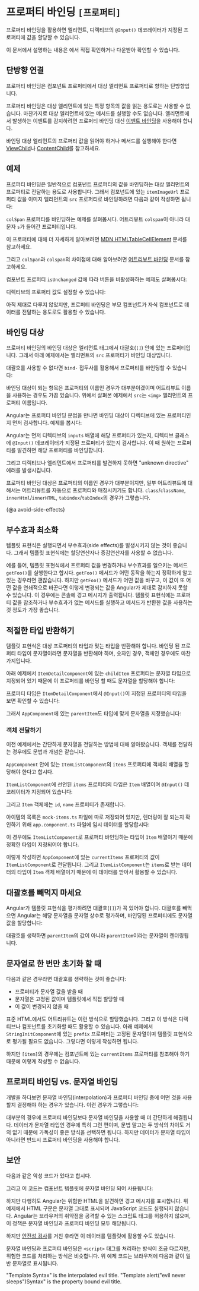 
<!--
# Property binding `[property]`
-->
# 프로퍼티 바인딩 `[프로퍼티]`

<!--
Use property binding to _set_ properties of target elements or
directive `@Input()` decorators.

<div class="alert is-helpful">

See the <live-example></live-example> for a working example containing the code snippets in this guide.

</div>
-->
프로퍼티 바인딩을 활용하면 엘리먼트, 디렉티브의 `@Input()` 데코레이터가 지정된 프로퍼티에 값을 할당할 수 있습니다.

<div class="alert is-helpful">

이 문서에서 설명하는 내용은 <live-example></live-example>에서 직접 확인하거나 다운받아 확인할 수 있습니다.

</div>


<!--
## One-way in
-->
## 단방향 연결

<!--
Property binding flows a value in one direction,
from a component's property into a target element property.

You can't use property
binding to read or pull values out of target elements. Similarly, you cannot use
property binding to call a method on the target element.
If the element raises events, you can listen to them with an [event binding](guide/event-binding).

If you must read a target element property or call one of its methods,
see the API reference for [ViewChild](api/core/ViewChild) and
[ContentChild](api/core/ContentChild).
-->
프로퍼티 바인딩은 컴포넌트 프로퍼티에서 대상 엘리먼트 프로퍼티로 향하는 단방향입니다.

프로퍼티 바인딩은 대상 엘리먼트에 있는 특정 항목의 값을 읽는 용도로는 사용할 수 없습니다.
마찬가지로 대상 엘리먼트에 있는 메서드를 실행할 수도 없습니다.
엘리먼트에서 발생하는 이벤트를 감지하려면 프로퍼티 바인딩 대신 [이벤트 바인딩](guide/event-binding)을 사용해야 합니다.

바인딩 대상 엘리먼트의 프로퍼티 값을 읽어야 하거나 메서드를 실행해야 한다면 [ViewChild](api/core/ViewChild)나 [ContentChild](api/core/ContentChild)를 참고하세요.


<!--
## Examples
-->
## 예제

<!--
The most common property binding sets an element property to a component
property value. An example is
binding the `src` property of an image element to a component's `itemImageUrl` property:

<code-example path="property-binding/src/app/app.component.html" region="property-binding" header="src/app/app.component.html"></code-example>

Here's an example of binding to the `colSpan` property. Notice that it's not `colspan`,
which is the attribute, spelled with a lowercase `s`.

<code-example path="property-binding/src/app/app.component.html" region="colSpan" header="src/app/app.component.html"></code-example>

For more details, see the [MDN HTMLTableCellElement](https://developer.mozilla.org/en-US/docs/Web/API/HTMLTableCellElement) documentation.

For more information about `colSpan` and `colspan`, see the [Attribute binding](guide/attribute-binding#colspan) guide.

Another example is disabling a button when the component says that it `isUnchanged`:

<code-example path="property-binding/src/app/app.component.html" region="disabled-button" header="src/app/app.component.html"></code-example>

Another is setting a property of a directive:

<code-example path="property-binding/src/app/app.component.html" region="class-binding" header="src/app/app.component.html"></code-example>

Yet another is setting the model property of a custom component&mdash;a great way
for parent and child components to communicate:

<code-example path="property-binding/src/app/app.component.html" region="model-property-binding" header="src/app/app.component.html"></code-example>
-->
프로퍼티 바인딩은 일반적으로 컴포넌트 프로퍼티의 값을 바인딩하는 대상 엘리먼트의 프로퍼티로 전달하는 용도로 사용합니다.
그래서 컴포넌트에 있는 `itemImageUrl` 프로퍼티 값을 이미지 엘리먼트의 `src` 프로퍼티로 바인딩하려면 다음과 같이 작성하면 됩니다:

<code-example path="property-binding/src/app/app.component.html" region="property-binding" header="src/app/app.component.html"></code-example>

`colSpan` 프로퍼티를 바인딩하는 예제를 살펴봅시다.
어트리뷰트 `colspan`이 아니라 대문자 `s`가 들어간 프로퍼티입니다.

<code-example path="property-binding/src/app/app.component.html" region="colSpan" header="src/app/app.component.html"></code-example>

이 프로퍼티에 대해 더 자세하게 알아보려면 [MDN HTMLTableCellElement](https://developer.mozilla.org/en-US/docs/Web/API/HTMLTableCellElement) 문서를 참고하세요.

그리고 `colSpan`과 `colspan`의 차이점에 대해 알아보려면 [어트리뷰트 바인딩](guide/attribute-binding#colspan)  문서를 참고하세요.

컴포넌트 프로퍼티 `isUnchanged` 값에 따라 버튼을 비활성화하는 예제도 살펴봅시다:

<code-example path="property-binding/src/app/app.component.html" region="disabled-button" header="src/app/app.component.html"></code-example>

디렉티브의 프로퍼티 값도 설정할 수 있습니다:

<code-example path="property-binding/src/app/app.component.html" region="class-binding" header="src/app/app.component.html"></code-example>

아직 제대로 다루지 않았지만, 프로퍼티 바인딩은 부모 컴포넌트가 자식 컴포넌트로 데이터를 전달하는 용도로도 활용할 수 있습니다.

<code-example path="property-binding/src/app/app.component.html" region="model-property-binding" header="src/app/app.component.html"></code-example>


<!--
## Binding targets
-->
## 바인딩 대상

<!--
An element property between enclosing square brackets identifies the target property.
The target property in the following code is the image element's `src` property.

<code-example path="property-binding/src/app/app.component.html" region="property-binding" header="src/app/app.component.html"></code-example>

There's also the `bind-` prefix alternative:

<code-example path="property-binding/src/app/app.component.html" region="bind-prefix" header="src/app/app.component.html"></code-example>


In most cases, the target name is the name of a property, even
when it appears to be the name of an attribute.
So in this case, `src` is the name of the `<img>` element property.

Element properties may be the more common targets,
but Angular looks first to see if the name is a property of a known directive,
as it is in the following example:

<code-example path="property-binding/src/app/app.component.html" region="class-binding" header="src/app/app.component.html"></code-example>

Technically, Angular is matching the name to a directive `@Input()`,
one of the property names listed in the directive's `inputs` array
or a property decorated with `@Input()`.
Such inputs map to the directive's own properties.

If the name fails to match a property of a known directive or element, Angular reports an “unknown directive” error.

<div class="alert is-helpful">

Though the target name is usually the name of a property,
there is an automatic attribute-to-property mapping in Angular for
several common attributes. These include `class`/`className`, `innerHtml`/`innerHTML`, and
`tabindex`/`tabIndex`.

</div>
-->
프로퍼티 바인딩의 바인딩 대상은 엘리먼트 태그에서 대괄호(`[]`) 안에 있는 프로퍼티입니다.
그래서 아래 예제에서는 엘리먼트의 `src` 프로퍼티가 바인딩 대상입니다.

<code-example path="property-binding/src/app/app.component.html" region="property-binding" header="src/app/app.component.html"></code-example>

대괄호를 사용할 수 없다면 `bind-` 접두사를 활용해서 프로퍼티를 바인딩할 수 있습니다:

<code-example path="property-binding/src/app/app.component.html" region="bind-prefix" header="src/app/app.component.html"></code-example>

바인딩 대상이 되는 항목은 프로퍼티의 이름인 경우가 대부분이겠이며 어트리뷰트 이름을 사용하는 경우도 가끔 있습니다.
위에서 살펴본 예제에서 `src`는 `<img>` 엘리먼트의 프로퍼티 이름입니다.

Angular는 프로퍼티 바인딩 문법을 만나면 바인딩 대상이 디렉티브에 있는 프로퍼티인지 먼저 검사합니다.
예제를 봅시다:

<code-example path="property-binding/src/app/app.component.html" region="class-binding" header="src/app/app.component.html"></code-example>

Angular는 먼저 디렉티브의 `inputs` 배열에 해당 프로퍼티가 있는지, 디렉티브 클래스에 `@Input()` 데코레이터가 지정된 프로퍼티가 있는지 검사합니다.
이 때 원하는 프로퍼티를 발견하면 해당 프로퍼티를 바인딩합니다.

그리고 디렉티브나 엘리먼트에서 프로퍼티를 발견하지 못하면 "unknown directive" 에러를 발생시킵니다.

<div class="alert is-helpful">

프로퍼티 바인딩 대상은 프로퍼티의 이름인 경우가 대부분이지만, 일부 어트리뷰트에 대해서는 어트리뷰트를 자동으로 프로퍼티와 매칭시키기도 합니다.
`class`/`className`, `innerHtml`/`innerHTML`, `tabindex`/`tabIndex`의 경우가 그렇습니다.

</div>


{@a avoid-side-effects}
<!--
## Avoid side effects
-->
## 부수효과 최소화

<!--
Evaluation of a template expression should have no visible side effects.
The expression language itself, or the way you write template expressions,
helps to a certain extent;
you can't assign a value to anything in a property binding expression
nor use the increment and decrement operators.

For example, you could have an expression that invoked a property or method that had
side effects. The expression could call something like `getFoo()` where only you
know what `getFoo()` does. If `getFoo()` changes something
and you happen to be binding to that something,
Angular may or may not display the changed value. Angular may detect the
change and throw a warning error.
As a best practice, stick to properties and to methods that return
values and avoid side effects.
-->
템플릿 표현식은 실행되면서 부수효과(side effects)를 발생시키지 않는 것이 좋습니다.
그래서 템플릿 표현식에는 할당연산자나 증감연산자를 사용할 수 없습니다.

예를 들어, 템플릿 표현식에서 프로퍼티 값을 변경하거나 부수효과를 일으키는 메서드 `getFoo()`를 실행한다고 합시다.
`getFoo()` 메서드가 어떤 동작을 하는지 정확하게 알고 있는 경우라면 괜찮습니다.
하지만 `getFoo()` 메서드가 어떤 값을 바꾸고, 이 값이 또 어떤 값을 연쇄적으로 바꾼다면 이렇게 변경되는 값을 Angular가 제대로 감지하지 못할 수 있습니다.
이 경우에는 콘솔에 경고 메시지가 출력됩니다.
템플릿 표현식에는 프로퍼티 값을 참조하거나 부수효과가 없는 메서드를 실행하고 메서드가 반환한 값을 사용하는 것 정도가 가장 좋습니다.


<!--
## Return the proper type
-->
## 적절한 타입 반환하기

<!--
The template expression should evaluate to the type of value
that the target property expects.
Return a string if the target property expects a string, a number if it
expects a number, an object if it expects an object, and so on.

In the following example, the `childItem` property of the `ItemDetailComponent` expects a string, which is exactly what you're sending in the property binding:

<code-example path="property-binding/src/app/app.component.html" region="model-property-binding" header="src/app/app.component.html"></code-example>

You can confirm this by looking in the `ItemDetailComponent` where the `@Input` type is set to a string:
<code-example path="property-binding/src/app/item-detail/item-detail.component.ts" region="input-type" header="src/app/item-detail/item-detail.component.ts (setting the @Input() type)"></code-example>

As you can see here, the `parentItem` in `AppComponent` is a string, which the `ItemDetailComponent` expects:
<code-example path="property-binding/src/app/app.component.ts" region="parent-data-type" header="src/app/app.component.ts"></code-example>
-->
템플릿 표현식은 대상 프로퍼티의 타입과 맞는 타입을 반환해야 합니다.
바인딩 된 프로퍼티 타입이 문자열이라면 문자열을 반환해야 하며, 숫자인 경우, 객체인 경우에도 마찬가지입니다.

아래 예제에서 `ItemDetailComponent`에 있는 `childItem` 프로퍼티는 문자열 타입으로 지정되어 있기 때문에 이 프로퍼티를 바인딩 할 때도 문자열을 할당해야 합니다:

<code-example path="property-binding/src/app/app.component.html" region="model-property-binding" header="src/app/app.component.html"></code-example>

프로퍼티 타입은 `ItemDetailComponent`에서 `@Input()`이 지정된 프로퍼티의 타입을 보면 확인할 수 있습니다:

<code-example path="property-binding/src/app/item-detail/item-detail.component.ts" region="input-type" header="src/app/item-detail/item-detail.component.ts (@Input() 프로퍼티의 타입)"></code-example>

그래서 `AppComponent`에 있는 `parentItem`도 타입에 맞게 문자열을 지정했습니다:

<code-example path="property-binding/src/app/app.component.ts" region="parent-data-type" header="src/app/app.component.ts"></code-example>


<!--
### Passing in an object
-->
### 객체 전달하기

<!--
The previous simple example showed passing in a string. To pass in an object,
the syntax and thinking are the same.

In this scenario, `ItemListComponent` is nested within `AppComponent` and the `items` property expects an array of objects.

<code-example path="property-binding/src/app/app.component.html" region="pass-object" header="src/app/app.component.html"></code-example>

The `items` property is declared in the `ItemListComponent` with a type of `Item` and decorated with `@Input()`:

<code-example path="property-binding/src/app/item-list/item-list.component.ts" region="item-input" header="src/app/item-list.component.ts"></code-example>

In this sample app, an `Item` is an object that has two properties; an `id` and a `name`.

<code-example path="property-binding/src/app/item.ts" region="item-class" header="src/app/item.ts"></code-example>

While a list of items exists in another file, `mock-items.ts`, you can
specify a different item in `app.component.ts` so that the new item will render:

<code-example path="property-binding/src/app/app.component.ts" region="pass-object" header="src/app.component.ts"></code-example>

You just have to make sure, in this case, that you're supplying an array of objects because that's the type of `Item` and is what the nested component, `ItemListComponent`, expects.

In this example, `AppComponent` specifies a different `item` object
(`currentItems`) and passes it to the nested `ItemListComponent`. `ItemListComponent` was able to use `currentItems` because it matches what an `Item` object is according to `item.ts`. The `item.ts` file is where
`ItemListComponent` gets its definition of an `item`.
-->
이전 예제에서는 간단하게 문자열을 전달하는 방법에 대해 알아봤습니다.
객체를 전달하는 경우에도 문법과 개념은 같습니다.

`AppComponent` 안에 있는 `ItemListComponent`의 `items` 프로퍼티에 객체의 배열을 할당해야 한다고 합시다.

<code-example path="property-binding/src/app/app.component.html" region="pass-object" header="src/app/app.component.html"></code-example>

`ItemListComponent`에 선언된 `items` 프로퍼티의 타입은 `Item` 배열이며 `@Input()` 데코레이터가 지정되어 있습니다:

<code-example path="property-binding/src/app/item-list/item-list.component.ts" region="item-input" header="src/app/item-list.component.ts"></code-example>

그리고 `Item` 객체에는 `id`, `name` 프로퍼티가 존재합니다.

<code-example path="property-binding/src/app/item.ts" region="item-class" header="src/app/item.ts"></code-example>

아이템의 목록은 `mock-items.ts` 파일에 따로 저장되어 있지만, 렌더링이 잘 되는지 확인하기 위해 `app.component.ts` 파일에 임시 데이터를 할당합시다:

<code-example path="property-binding/src/app/app.component.ts" region="pass-object" header="src/app.component.ts"></code-example>

이 경우에도 `ItemListComponent`로 프로퍼티 바인딩하는 타입이 `Item` 배열이기 때문에 정확한 타입이 지정되어야 합니다.

이렇게 작성하면 `AppComponent`에 있는 `currentItems` 프로퍼티의 값이 `ItemListComponent`로 전달됩니다.
그리고 `ItemListComponent`는 `items`로 받는 데이터의 타입이 `Item` 객체 배열이기 때문에 이 데이터를 받아서 활용할 수 있습니다.


<!--
## Remember the brackets
-->
## 대괄호를 빼먹지 마세요

<!--
The brackets, `[]`, tell Angular to evaluate the template expression.
If you omit the brackets, Angular treats the string as a constant
and *initializes the target property* with that string:

<code-example path="property-binding/src/app/app.component.html" region="no-evaluation" header="src/app.component.html"></code-example>


Omitting the brackets will render the string
`parentItem`, not the value of `parentItem`.
-->
Angular가 템플릿 표현식을 평가하려면 대괄호(`[]`)가 꼭 있어야 합니다.
대괄호를 빼먹으면 Angular는 해당 문자열을 문자열 상수로 평가하며, 바인딩된 프로퍼티에도 문자열 값을 할당합니다:

<code-example path="property-binding/src/app/app.component.html" region="no-evaluation" header="src/app.component.html"></code-example>

대괄호를 생략하면 `parentItem`의 값이 아니라 `parentItem`이라는 문자열이 렌더링됩니다.


<!--
## One-time string initialization
-->
## 문자열로 한 번만 초기화 할 때

<!--
You *should* omit the brackets when all of the following are true:

* The target property accepts a string value.
* The string is a fixed value that you can put directly into the template.
* This initial value never changes.

You routinely initialize attributes this way in standard HTML, and it works
just as well for directive and component property initialization.
The following example initializes the `prefix` property of the `StringInitComponent` to a fixed string,
not a template expression. Angular sets it and forgets about it.

<code-example path="property-binding/src/app/app.component.html" region="string-init" header="src/app/app.component.html"></code-example>

The `[item]` binding, on the other hand, remains a live binding to the component's `currentItems` property.
-->
다음과 같은 경우라면 대괄호를 생략하는 것이 좋습니다:

* 프로퍼티가 문자열 값을 받을 때
* 문자열은 고정된 값이며 템플릿에서 직접 할당할 때
* 이 값이 변경되지 않을 때

표준 HTML에서도 어트리뷰트는 이런 방식으로 할당했습니다.
그리고 이 방식은 디렉티브나 컴포넌트를 초기화할 때도 활용할 수 있습니다.
아래 예제에서 `StringInitComponent`에 있는 `prefix` 프로퍼티는 고정된 문자열이며 템플릿 표현식으로 평가될 필요도 없습니다.
그렇다면 이렇게 작성하면 됩니다.

<code-example path="property-binding/src/app/app.component.html" region="string-init" header="src/app/app.component.html"></code-example>

하지만 `[item]`의 경우에는 컴포넌트에 있는 `currentItems` 프로퍼티를 참조해야 하기 때문에 이렇게 작성할 수 없습니다.


<!--
## Property binding vs. interpolation
-->
## 프로퍼티 바인딩 vs. 문자열 바인딩

<!--
You often have a choice between interpolation and property binding.
The following binding pairs do the same thing:

<code-example path="property-binding/src/app/app.component.html" region="property-binding-interpolation" header="src/app/app.component.html"></code-example>

Interpolation is a convenient alternative to property binding in
many cases. When rendering data values as strings, there is no
technical reason to prefer one form to the other, though readability
tends to favor interpolation. However, *when setting an element
property to a non-string data value, you must use property binding*.
-->
개발을 하다보면 문자열 바인딩(interpolation)과 프로퍼티 바인딩 중에 어떤 것을 사용할지 결정해야 하는 경우가 있습니다.
이런 경우가 그렇습니다:

<code-example path="property-binding/src/app/app.component.html" region="property-binding-interpolation" header="src/app/app.component.html"></code-example>

대부분의 경우에 프로퍼티 바인딩보다 문자열 바인딩을 사용할 때 더 간단하게 해결됩니다.
데이터가 문자열 타입인 경우에 특히 그런 편이며, 문법 말고는 두 방식의 차이도 거의 없기 때문에 가독성이 좋은 방식을 선택하면 됩니다.
하지만 데이터가 문자열 타입이 아니라면 반드시 프로퍼티 바인딩을 사용해야 합니다.


<!--
## Content security
-->
## 보안

<!--
Imagine the following malicious content.

<code-example path="property-binding/src/app/app.component.ts" region="malicious-content" header="src/app/app.component.ts"></code-example>

In the component template, the content might be used with interpolation:

<code-example path="property-binding/src/app/app.component.html" region="malicious-interpolated" header="src/app/app.component.html"></code-example>

Fortunately, Angular data binding is on alert for dangerous HTML. In the above case,
the HTML displays as is, and the Javascript does not execute. Angular **does not**
allow HTML with script tags to leak into the browser, neither with interpolation
nor property binding.

In the following example, however, Angular [sanitizes](guide/security#sanitization-and-security-contexts)
the values before displaying them.

<code-example path="property-binding/src/app/app.component.html" region="malicious-content" header="src/app/app.component.html"></code-example>

Interpolation handles the `<script>` tags differently than
property binding but both approaches render the
content harmlessly. The following is the browser output
of the `evilTitle` examples.

<code-example language="bash">
"Template <script>alert("evil never sleeps")</script> Syntax" is the interpolated evil title.
"Template alert("evil never sleeps")Syntax" is the property bound evil title.
</code-example>
-->
다음과 같은 악성 코드가 있다고 합시다.

<code-example path="property-binding/src/app/app.component.ts" region="malicious-content" header="src/app/app.component.ts"></code-example>

그리고 이 코드는 컴포넌트 템플릿에 문자열 바인딩 되어 사용됩니다:

<code-example path="property-binding/src/app/app.component.html" region="malicious-interpolated" header="src/app/app.component.html"></code-example>

하지만 다행히도 Angular는 위험한 HTML을 발견하면 경고 메시지를 표시합니다.
위 예제에서 HTML 구문은 문자열 그대로 표시되며 JavaScript 코드도 실행되지 않습니다.
Angular는 브라우저의 취약점을 공격할 수 있는 스크립트 태그를 허용하지 않으며, 이 정책은 문자열 바인딩과 프로퍼티 바인딩 모두 해당됩니다.

하지만 [안전성 검사](guide/security#sanitization-and-security-contexts)를 거친 후라면 이 데이터를 템플릿에 활용할 수도 있습니다.

<code-example path="property-binding/src/app/app.component.html" region="malicious-content" header="src/app/app.component.html"></code-example>

문자열 바인딩과 프로퍼티 바인딩은 `<script>` 태그를 처리하는 방식이 조금 다르지만, 위험한 코드를 처리하는 방식은 비슷합니다.
위 예제 코드는 브라우저에 다음과 같이 일반 문자열로 표시됩니다.

<code-example language="bash">
"Template <script>alert("evil never sleeps")</script> Syntax" is the interpolated evil title.
"Template alert("evil never sleeps")Syntax" is the property bound evil title.
</code-example>
